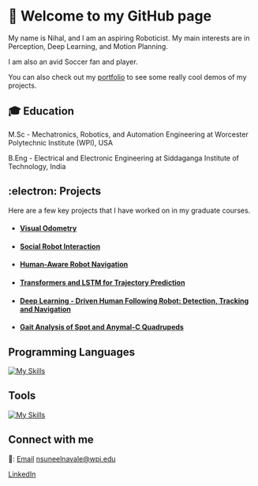# 🤖  Welcome to my GitHub page 

My name is Nihal, and I am an aspiring Roboticist. My main interests are in Perception, Deep Learning, and Motion Planning.

I am also an avid Soccer fan and player.

You can also check out my [portfolio](https://www.nihalnavale.com/) to see some really cool demos of my projects.
## 🎓 Education

M.Sc - Mechatronics, Robotics, and Automation Engineering at Worcester Polytechnic Institute (WPI), USA

B.Eng - Electrical and Electronic Engineering at Siddaganga Institute of Technology, India

## :electron: Projects
Here are a few key projects that I have worked on in my graduate courses.

* #### [Visual Odometry](https://github.com/NIHALNAVALE/Visual-Odometry)

* #### [Social Robot Interaction](https://github.com/NIHALNAVALE/social_robot_navigation)

* #### [Human-Aware Robot Navigation](https://github.com/NIHALNAVALE/human_aware_robot_navigation)

* #### [Transformers and LSTM for Trajectory Prediction](https://github.com/NIHALNAVALE/Trajectory-Predictions)

* #### [Deep Learning - Driven Human Following Robot: Detection, Tracking and Navigation](https://github.com/NIHALNAVALE/CapstoneProject)

* #### [Gait Analysis of Spot and Anymal-C Quadrupeds](https://github.com/NIHALNAVALE/Gait-Analysis-of-Quadrupeds)

## Programming Languages

<!-- ![Alt text](./CPP.svg)
<img src="./CPP.svg"> 
![Alt text](./Python-Light.svg)
<img src="./Python-Light.svg"> 
<img src="./ROS-Light.svg"> -->
[![My Skills](https://skillicons.dev/icons?i=c,cpp,py)](www.nihalnavale.com)

## Tools
[![My Skills](https://skillicons.dev/icons?i=vscode,git,docker,linux,matlab,pytorch,tensorflow,ros,unity,stackoverflow)](www.nihalnavale.com)
## Connect with me

📧: [Email](nsuneelnavale@wpi.edu) nsuneelnavale@wpi.edu

[LinkedIn](https://www.linkedin.com/in/nihal-navale/)
